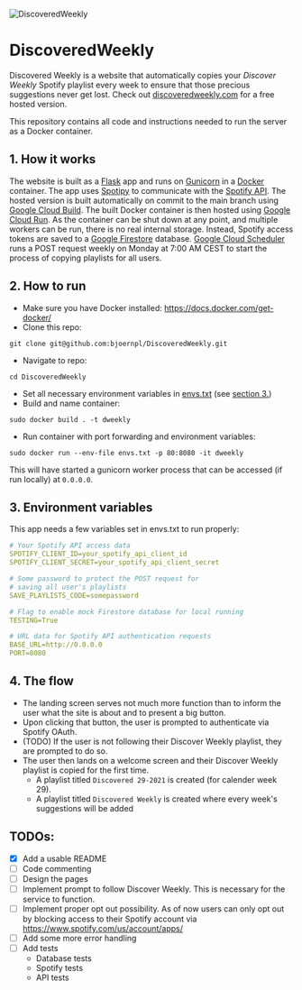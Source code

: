 ![DiscoveredWeekly](https://socialify.git.ci/bjoernpl/DiscoveredWeekly/image?description=1&descriptionEditable=Discovered%20Weekly%20automatically%20copies%20your%20Discover%20Weekly%20Spotify%20playlist%20so%20you%20never%20lose%20those%20precious%20suggestions.&font=Raleway&language=1&logo=https%3A%2F%2Fclipartart.com%2Fimages%2Fspotify-logo-clipart-2018-1.png&owner=1&pattern=Charlie%20Brown&theme=Dark)
# DiscoveredWeekly
Discovered Weekly is a website that automatically copies your <i>Discover Weekly</i> Spotify playlist every week
to ensure that those precious suggestions never get lost. Check out [discoveredweekly.com](https://discoveredweekly.com) for a free hosted version.

This repository contains all code and instructions needed to run the server as a Docker container.

## 1. How it works
The website is built as a [Flask](https://github.com/pallets/flask/) app and runs on [Gunicorn](https://github.com/benoitc/gunicorn) in a 
[Docker](https://github.com/docker) container. The app uses [Spotipy](https://github.com/plamere/spotipy) to
communicate with the [Spotify API](https://developer.spotify.com/documentation/web-api/). 
The hosted version is built automatically on commit to the main branch using [Google Cloud Build](https://cloud.google.com/build/docs/overview). 
The built Docker container is then hosted using [Google Cloud Run](https://cloud.google.com/run/docs). As the container can be shut down at any point, and multiple workers can be run, there is no real internal storage. 
Instead, Spotify access tokens are saved to a [Google Firestore](https://firebase.google.com/docs/firestore/) database. 
[Google Cloud Scheduler](https://cloud.google.com/scheduler/docs)
runs a POST request weekly on Monday at 7:00 AM CEST to start the process of copying playlists for all users.

## 2. How to run
- Make sure you have Docker installed: https://docs.docker.com/get-docker/
- Clone this repo: 
```
git clone git@github.com:bjoernpl/DiscoveredWeekly.git
```
- Navigate to repo:
```
cd DiscoveredWeekly
```
- Set all necessary environment variables in [envs.txt](https://github.com/bjoernpl/DiscoveredWeekly/blob/main/envs.txt) (see [section 3.](#3-environment-variables))
- Build and name container: 
```
sudo docker build . -t dweekly
```
- Run container with port forwarding and environment variables: 
```
sudo docker run --env-file envs.txt -p 80:8080 -it dweekly
```
This will have started a gunicorn worker process that can be accessed (if run locally) at `0.0.0.0`.

## 3. Environment variables
This app needs a few variables set in envs.txt to run properly:
```yaml
# Your Spotify API access data
SPOTIFY_CLIENT_ID=your_spotify_api_client_id
SPOTIFY_CLIENT_SECRET=your_spotify_api_client_secret

# Some password to protect the POST request for
# saving all user's playlists
SAVE_PLAYLISTS_CODE=somepassword

# Flag to enable mock Firestore database for local running
TESTING=True

# URL data for Spotify API authentication requests
BASE_URL=http://0.0.0.0
PORT=8080
```

## 4. The flow
- The landing screen serves not much more function than to inform the user what the site is about and to present a big button.
- Upon clicking that button, the user is prompted to authenticate via Spotify OAuth.
- (TODO) If the user is not following their Discover Weekly playlist, they are prompted to do so.
- The user then lands on a welcome screen and their Discover Weekly playlist is copied for the first time.
  - A playlist titled `Discovered 29-2021` is created (for calender week 29).
  - A playlist titled `Discovered Weekly` is created where every week's suggestions will be added

## TODOs:
- [x] Add a usable README
- [ ] Code commenting
- [ ] Design the pages
- [ ] Implement prompt to follow Discover Weekly. This is necessary for the service to function.
- [ ] Implement proper opt out possibility. As of now users can only opt out by blocking access to their Spotify account via https://www.spotify.com/us/account/apps/
- [ ] Add some more error handling
- [ ] Add tests
  - Database tests
  - Spotify tests
  - API tests

